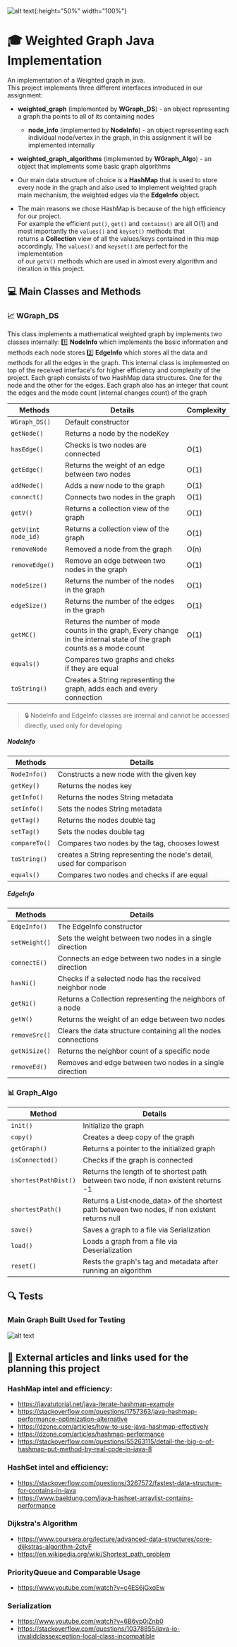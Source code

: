 ![alt text](WikiPictures/redgraph.gif){:height="50%" width="100%"}

# :mortar_board: Weighted Graph Java Implementation

An implementation of a Weighted graph in java.  
This project implements three different interfaces introduced in our assignment:  
  
- **weighted_graph** (implemented by **WGraph_DS**) - an object representing a graph tha points to all of its containing nodes  
    - **node_info** (implemented by **NodeInfo**) - an object representing each individual node/vertex in the graph, in this assignment it will be implemented internally  
- **weighted_graph_algorithms** (implemented by **WGraph_Algo**) - an object that implements some basic graph algorithms  
  
- Our main data structure of choice is a **HashMap** that is used to store every node in the graph and also used to 
implement weighted graph main mechanism, the weighted edges via the **EdgeInfo** object. 
  
- The main reasons we chose HashMap is because of the high efficiency for our project.  
For example the efficient `put()`, `get()` and `contains()` are all O(1) and most importantly the `values()` and `keyset()` methods that  
returns a **Collection** view of all the values/keys contained in this map accordingly. The `values()` and `keyset()` are perfect for the implementation  
of our `getV()` methods which are used in almost every algorithm and iteration in this project.  
  
## :computer: Main Classes and Methods  
  
### :chart_with_upwards_trend: WGraph_DS
This class implements a mathematical weighted graph by implements two classes internally:
:one: **NodeInfo** which implements the basic information and methods each node stores
:two: **EdgeInfo** which stores all the data and methods for all the edges in the graph. This internal class 
 is implemented on top of the received interface's for higher efficiency and complexity of the project.
 Each graph consists of two HashMap data structures. One for the node and the other for the edges.
 Each graph also has an integer that count the edges and the mode count (internal changes count) of the graph

| **Methods**      |    **Details**        | **Complexity** |
|-----------------|-----------------------|----------------|
| `WGraph_DS()` | Default constructor     |
| `getNode()` | Returns a node by the nodeKey |
| `hasEdge()` | Checks is two nodes are connected | O(1) |
| `getEdge()` | Returns the weight of an edge between two nodes | O(1) |
| `addNode()` | Adds a new node to the graph | O(1) |
| `connect()` | Connects two nodes in the graph | O(1) |
| `getV()` | Returns a collection view of the graph | O(1) |
| `getV(int node_id)` | Returns a collection view of the graph | O(1) |
| `removeNode` | Removed a node from the graph | O(n) |
| `removeEdge()` | Remove an edge between two nodes in the graph | O(1) |
| `nodeSize()` | Returns the number of the nodes in the graph | O(1) |
| `edgeSize()` | Returns the number of the edges in the graph | O(1) |
| `getMC()` | Returns the number of mode counts in the graph, Every change in the internal state of the graph counts as a mode count | O(1) |
| `equals()` | Compares two graphs and cheks if they are equal |
| `toString()` | Creates a String representing the graph, adds each and every connection |

 > :lock: NodeInfo and EdgeInfo classes are internal and cannot be accessed directly, 
>used only for developing

##### NodeInfo

| **Methods**      |    **Details**        |
|-----------------|-----------------------|
| `NodeInfo()` | Constructs a new node with the given key |
| `getKey()` | Returns the nodes key |
| `getInfo()` | Returns the nodes String metadata |
| `setInfo()` | Sets the nodes String metadata |
| `getTag()` | Returns the nodes double tag |
| `setTag()` | Sets the nodes double tag |
| `compareTo()` | Compares two nodes by the tag, chooses lowest |
| `toString()` | creates a String representing the node's detail, used for comparison |
| `equals()` | Compares two nodes and checks if are equal |

##### EdgeInfo

| **Methods**    |    **Details**             |
|----------------|----------------------------|
| `EdgeInfo()` | The EdgeInfo constructor |
| `setWeight()` | Sets the weight between two nodes in a single direction |
| `connectE()` | Connects an edge between two nodes in a single direction |
| `hasNi()` | Checks if a selected node has the received neighbor node |
| `getNi()` | Returns a Collection representing the neighbors of a node |
| `getW()` | Returns the weight of an edge between two nodes |
| `removeSrc()` | Clears the data structure containing all the nodes connections |
| `getNiSize()` | Returns the neighbor count of a specific node |
| `removeEd()` | Removes and edge between two nodes in a single direction |
 
### :bar_chart: Graph_Algo

| **Method**      |    **Details** |
|-----------------|--------------|
| `init()`         | Initialize the graph |
| `copy()`        | Creates a deep copy of the graph |
| `getGraph()` | Returns a pointer to the initialized graph |
| `isConnected()` | Checks if the graph is connected |
| `shortestPathDist()` | Returns the length of te shortest path between two node, if non existent returns -1 |
| `shortestPath()` | Returns a List<node_data> of the shortest path between two nodes, if non existent returns null |
| `save()` | Saves a graph to a file via Serialization |
| `load()` | Loads a graph from a file via Deserialization |
| `reset()` | Rests the graph's tag and metadata after running an algorithm |

## :mag: Tests

### Main Graph Built Used for Testing
![alt text](WikiPictures/testgraph.jpg)

## :memo: External articles and links used for the planning this project  
  
### HashMap intel and efficiency:
- https://javatutorial.net/java-iterate-hashmap-example
- https://stackoverflow.com/questions/1757363/java-hashmap-performance-optimization-alternative
- https://dzone.com/articles/how-to-use-java-hashmap-effectively
- https://dzone.com/articles/hashmap-performance
- https://stackoverflow.com/questions/55263115/detail-the-big-o-of-hashmap-put-method-by-real-code-in-java-8
  
### HashSet intel and efficiency:
- https://stackoverflow.com/questions/3267572/fastest-data-structure-for-contains-in-java
- https://www.baeldung.com/java-hashset-arraylist-contains-performance
  
### Dijkstra's Algorithm
- https://www.coursera.org/lecture/advanced-data-structures/core-dijkstras-algorithm-2ctyF
- https://en.wikipedia.org/wiki/Shortest_path_problem

### PriorityQueue and Comparable Usage
- https://www.youtube.com/watch?v=c4ES6jGxqEw

### Serialization
- https://www.youtube.com/watch?v=6B6vp0jZnb0
- https://stackoverflow.com/questions/10378855/java-io-invalidclassexception-local-class-incompatible
